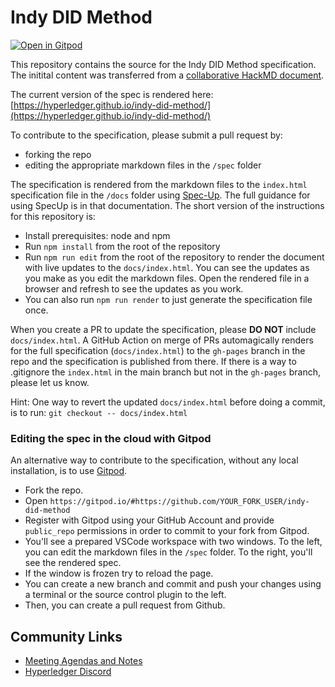 # Indy DID Method

[![Open in Gitpod](https://gitpod.io/button/open-in-gitpod.svg)](https://gitpod.io/#https://github.com/hyperledger/indy-did-method)

This repository contains the source for the Indy DID Method specification. The initital content was transferred from a [collaborative HackMD document](https://hackmd.io/2IKUPROnRXW57Lmal_SGaQ).

The current version of the spec is rendered here: [https://hyperledger.github.io/indy-did-method/](https://hyperledger.github.io/indy-did-method/)

To contribute to the specification, please submit a pull request by:

- forking the repo
- editing the appropriate markdown files in the `/spec` folder

The specification is rendered from the markdown files to the `index.html` specification file in the `/docs` folder
using [Spec-Up](https://github.com/decentralized-identity/spec-up). The full guidance for using SpecUp is in that documentation.
The short version of the instructions for this repository is:

- Install prerequisites: node and npm
- Run `npm install` from the root of the repository
- Run `npm run edit` from the root of the repository to render the document with live updates to the `docs/index.html`. You can see the updates as you make as you edit the markdown files. Open the rendered file in a browser and refresh to see the updates as you work.
- You can also run `npm run render` to just generate the specification file once.

When you create a PR to update the specification, please **DO NOT** include `docs/index.html`. A GitHub Action on merge of PRs automagically
renders for the full specification (`docs/index.html`) to the `gh-pages` branch in the repo and the specification is
published from there. If there is a way to .gitignore the `index.html` in the main branch but not in the `gh-pages` branch, please let us know.

Hint: One way to revert the updated `docs/index.html` before doing a commit, is to run: `git checkout -- docs/index.html`

### Editing the spec in the cloud with Gitpod

An alternative way to contribute to the specification, without any local installation, is to use [Gitpod](https://www.gitpod.io/).
- Fork the repo. 
- Open `https://gitpod.io/#https://github.com/YOUR_FORK_USER/indy-did-method`
- Register with Gitpod using your GitHub Account and provide `public_repo` permissions in order to commit to your fork from Gitpod.
- You'll see a prepared VSCode workspace with two windows. To the left, you can edit the markdown files in the `/spec` folder. To the right, you'll see the rendered spec.
- If the window is frozen try to reload the page.
- You can create a new branch and commit and push your changes using a terminal or the source control plugin to the left.
- Then, you can create a pull request from Github.

## Community Links

- [Meeting Agendas and Notes](https://wiki.hyperledger.org/display/indy/Indy+DID+Method+Specification)
- [Hyperledger Discord](https://discord.gg/hyperledger)
  
